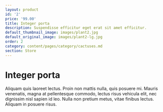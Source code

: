 ```yaml
---
layout: product
id: '2'
price: '99.00'
title: Integer porta
description: Suspendisse efficitur eget erat sit amet efficitur.
default_thumbnail_image: images/plant2.jpg
default_original_image: images/plant2-lg.jpg
order: 2
category: content/pages/category/cactuses.md
section: Store
---
```


# Integer porta

Aliquam quis laoreet lectus. Proin non mattis nulla, quis posuere mi. Mauris venenatis, magna at pellentesque commodo, lectus risus vehicula elit, nec dignissim nisl sapien id leo. Nulla non pretium metus, vitae finibus lectus. Aliquam in posuere risus.